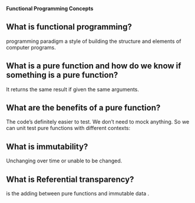 **Functional Programming Concepts**

## What is functional programming?

programming paradigm a style of building the structure and elements of computer programs.

## What is a pure function and how do we know if something is a pure function?

It returns the same result if given the same arguments.

## What are the benefits of a pure function?

The code’s definitely easier to test. We don’t need to mock anything. So we can unit test pure functions with different contexts:

## What is immutability?

Unchanging over time or unable to be changed.

## What is Referential transparency?

is the adding between pure functions and immutable data .